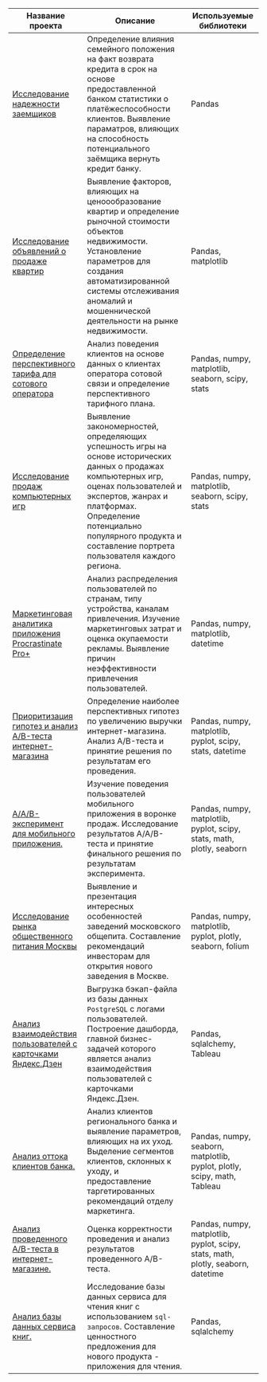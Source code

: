 |**Название проекта**|**Описание**                                                    |**Используемые библиотеки**|
|--------------------|----------------------------------------------------------------|---------------------------|
|[Исследование надежности заемщиков](https://github.com/Genie-da/Data_analysis_projects/tree/main/reliability_of_credit_recipients)|Определение влияния семейного положения на факт возврата кредита в срок на основе предоставленной банком статистики о платёжеспособности клиентов. Выявление параматров, влияющих на способность потенциального заёмщика вернуть кредит банку.|Pandas|
|[Исследование объявлений о продаже квартир](https://github.com/Genie-da/Data_analysis_projects/tree/main/real_estate_research)|Выявление факторов, влияющих на ценоообразование квартир и определение рыночной стоимости объектов недвижимости. Установление параметров для создания автоматизированной системы отслеживания аномалий и мошеннической деятельности на рынке недвижимости.|Pandas, matplotlib|
|[Определение перспективного тарифа для сотового оператора](https://github.com/Genie-da/Data_analysis_projects/tree/main/choosing_mobile_tariff)|Анализ поведения клиентов на основе данных о клиентах оператора сотовой связи и определение перспективного тарифного плана.|Pandas, numpy, matplotlib, seaborn, scipy, stats|
|[Исследование продаж компьютерных игр](https://github.com/Genie-da/Data_analysis_projects/tree/main/computer_games_sales_research)|Выявление закономерностей, определяющих успешность игры на основе исторических данных о продажах компьютерных игр, оценах пользователей и экспертов, жанрах и платформах. Определение потенциально популярного продукта и составление портрета пользователя каждого региона.|Pandas, numpy, matplotlib, seaborn, scipy, stats|
|[Маркетинговая аналитика приложения Procrastinate Pro+](https://github.com/Genie-da/Data_analysis_projects/tree/main/entertainment%20_app%20_marketing_analysis)|Анализ распределения пользователей по странам, типу устройства, каналам привлечения. Изучение маркетинговых затрат и оценка окупаемости рекламы. Выявление причин неэффективности привлечения пользователей.|Pandas, numpy, matplotlib, datetime|
|[Приоритизация гипотез и анализ A/B-теста интернет-магазина](https://github.com/Genie-da/Data_analysis_projects/tree/main/online_store_analysis_of_AB-test)|Определение наиболее перспективных гипотез по увеличению выручки интернет-магазина. Анализ A/B-теста и принятие решения по результатам его проведения.|Pandas, numpy, matplotlib, pyplot, scipy, stats, datetime|
|[A/A/B-эксперимент для мобильного приложения.](https://github.com/Genie-da/Data_analysis_projects/tree/main/AAB-test_by_redesigning_the_mobile_app)|Изучение поведения пользователей мобильного приложения в воронке продаж. Исследование результатов A/A/B-теста и принятие финального решения по результатам эксперимента.|Pandas, numpy, matplotlib, pyplot, scipy, stats, math, plotly, seaborn|
|[Исследование рынка общественного питания Москвы](https://github.com/Genie-da/Data_analysis_projects/tree/main/Moscow_catering_market_research)|Выявление и презентация интересных особенностей заведений московского общепита. Составление рекомендаций инвесторам для открытия нового заведения в Москве.|Pandas, numpy, matplotlib, pyplot, plotly, seaborn, folium|
|[Анализ взаимодействия пользователей с карточками Яндекс.Дзен](https://github.com/Genie-da/Data_analysis_projects/tree/main/Automation_Yandex.Zen)|Выгрузка бэкап-файла из базы данных `PostgreSQL` c логами пользователей. Построение дашборда, главной бизнес-задачей которого является анализ взаимодействия пользователей с карточками Яндекс.Дзен.|Pandas, sqlalchemy, Tableau|
|[Анализ оттока клиентов банка.](https://github.com/Genie-da/Data_analysis_projects/tree/main/Outflow_of%20_bank_customers_research)|Анализ клиентов регионального банка и выявление параметров, влияющих на их уход. Выделение сегментов клиентов, склонных к уходу, и предоставление таргетированных рекомендаций отделу маркетинга.|Pandas, numpy, seaborn, matplotlib, pyplot, plotly, scipy, math, Tableau|
|[Анализ проведенного A/B-теста в интернет-магазине.](https://github.com/Genie-da/Data_analysis_projects/tree/main/AB_test_analysis)|Оценка корректности проведения и анализ результатов проведенного А/В-теста.|Pandas, numpy, matplotlib, pyplot, scipy, stats, math, plotly, seaborn, datetime|
|[Анализ базы данных сервиса книг.](https://github.com/Genie-da/Data_analysis_projects/tree/main/Book_service_database_analysis)|Исследование базы данных сервиса для чтения книг с использованием `sql-запросов`. Составление ценностного предложения для нового продукта - приложения для чтения.|Pandas, sqlalchemy|
